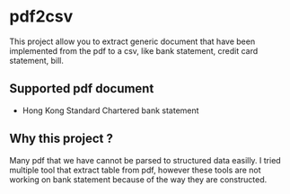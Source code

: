 # pdf2csv

This project allow you to extract generic document that have been implemented from the pdf to a csv, like bank statement, credit card statement, bill. 

## Supported pdf document

- Hong Kong Standard Chartered bank statement


## Why this project ?

Many pdf that we have cannot be parsed to structured data easilly. I tried multiple tool that extract table from pdf, however these tools are not working on bank statement because of the way they are constructed.



